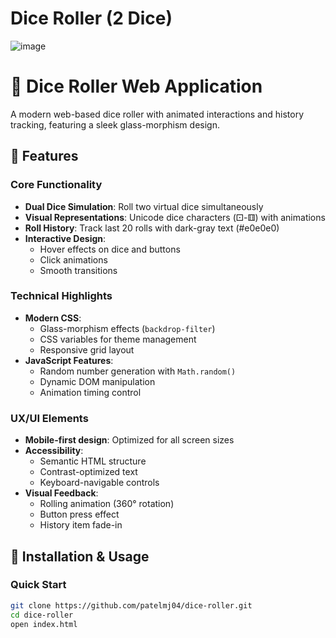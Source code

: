 # Dice Roller (2 Dice)

![image](https://github.com/user-attachments/assets/a4e5650e-4b27-4703-a060-95047bd71c45)


# 🎲 Dice Roller Web Application

A modern web-based dice roller with animated interactions and history tracking, featuring a sleek glass-morphism design.

## 🌟 Features

### Core Functionality
- **Dual Dice Simulation**: Roll two virtual dice simultaneously
- **Visual Representations**: Unicode dice characters (⚀-⚅) with animations
- **Roll History**: Track last 20 rolls with dark-gray text (#e0e0e0)
- **Interactive Design**: 
  - Hover effects on dice and buttons
  - Click animations
  - Smooth transitions

### Technical Highlights
- **Modern CSS**: 
  - Glass-morphism effects (`backdrop-filter`)
  - CSS variables for theme management
  - Responsive grid layout
- **JavaScript Features**:
  - Random number generation with `Math.random()`
  - Dynamic DOM manipulation
  - Animation timing control

### UX/UI Elements
- **Mobile-first design**: Optimized for all screen sizes
- **Accessibility**:
  - Semantic HTML structure
  - Contrast-optimized text
  - Keyboard-navigable controls
- **Visual Feedback**:
  - Rolling animation (360° rotation)
  - Button press effect
  - History item fade-in

## 🚀 Installation & Usage

### Quick Start
```bash
git clone https://github.com/patelmj04/dice-roller.git
cd dice-roller
open index.html
